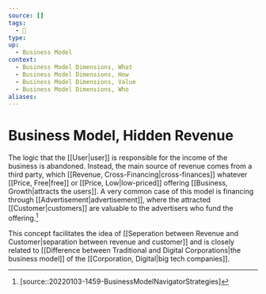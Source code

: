 ```yaml
---
source: []
tags:
  - 🌱
type:
up:
  - Business Model
context:
  - Business Model Dimensions, What
  - Business Model Dimensions, How
  - Business Model Dimensions, Value
  - Business Model Dimensions, Who
aliases:
---
```


# Business Model, Hidden Revenue

The logic that the [[User|user]] is responsible for the income of the business is abandoned. Instead, the main source of revenue comes from a third party, which [[Revenue, Cross-Financing|cross-finances]] whatever [[Price, Free|free]] or [[Price, Low|low-priced]] offering [[Business, Growth|attracts the users]]. A very common case of this model is financing through [[Advertisement|advertisement]], where the attracted [[Customer|customers]] are valuable to the advertisers who fund the offering.[^1]

This concept facilitates the idea of [[Seperation between Revenue and Customer|separation between revenue and customer]] and is closely related to [[Difference between Traditional and Digital Corporations|the business model]] of the [[Corporation, Digital|big tech companies]].

[^1]: [source::20220103-1459-BusinessModelNavigatorStrategies]
